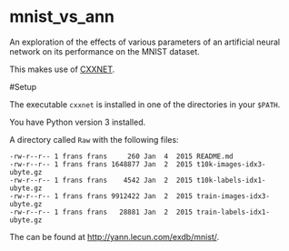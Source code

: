 mnist_vs_ann
============

An exploration of the effects of various parameters of an artificial neural network on
its performance on the MNIST dataset.

This makes use of [CXXNET](https://github.com/dmlc/cxxnet).


#Setup

The executable `cxxnet` is installed in one of the directories in your
`$PATH`.

You have Python version 3 installed.

A directory called `Raw` with the following files:

    -rw-r--r-- 1 frans frans     260 Jan  4  2015 README.md
    -rw-r--r-- 1 frans frans 1648877 Jan  2  2015 t10k-images-idx3-ubyte.gz
    -rw-r--r-- 1 frans frans    4542 Jan  2  2015 t10k-labels-idx1-ubyte.gz
    -rw-r--r-- 1 frans frans 9912422 Jan  2  2015 train-images-idx3-ubyte.gz
    -rw-r--r-- 1 frans frans   28881 Jan  2  2015 train-labels-idx1-ubyte.gz

The can be found at <http://yann.lecun.com/exdb/mnist/>.


